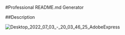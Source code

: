 #Professional README.md Generator

##Description

![Desktop_2022_07_03_-_20_03_46_25_AdobeExpress](https://user-images.githubusercontent.com/104174101/177065208-f227c543-8c65-49f5-bd59-546bf1125814.gif)

